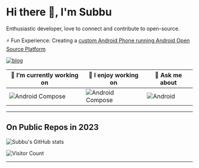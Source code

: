 # Hi there 👋, I'm Subbu

Enthusiastic developer, love to connect and contribute to open-source.

⚡ Fun Experience: Creating a [custom Android Phone running Android Open Source Platform](https://estech.bitbucket.io)

[![blog](https://img.shields.io/badge/Blogs-subbulakshmananan-purple?style=for-the-badge&logo=devto&logoColor=7289DA&logoWidth=30&labelColor=000)](https://www.subbulakshmanan.dev)

| 🔭 I’m currently working on                                                                                                  | 🌱 I enjoy working on                                                                                              | 💬 Ask me about                                                                                                              |
| --------------------------------------------------------------------------------------------------------------------------- | --------------------------------------------------------------------------------------------------------------------- | --------------------------------------------------------------------------------------------------------------------------- |
| ![Android Compose](https://img.shields.io/badge/code-Android-339933?logo=android&logoWidth=30&labelColor=black&style=for-the-badge) | ![Android Compose](https://img.shields.io/badge/code-Android-339933?logo=android&logoWidth=30&labelColor=black&style=for-the-badge) | ![Android](https://img.shields.io/badge/code-Android-339933?logo=android&logoWidth=30&labelColor=black&style=for-the-badge) |

<!-- - 📫 How to reach me: -->

---

## On Public Repos in 2023

![Subbu's GitHub stats](https://github-readme-stats.vercel.app/api?username=subbramanil&show_icons=true&theme=tokyonight)

![Visitor Count](https://profile-counter.glitch.me/subbramanil/count.svg)

---
